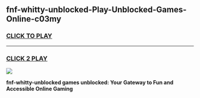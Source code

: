 
## fnf-whitty-unblocked-Play-Unblocked-Games-Online-c03my
<h3>
<a href="https://premium76.site?title=fnf-whitty-unblocked&ref=25A">CLICK TO PLAY</a></h3>
<hr>

<h3>
<a href="https://premium76.site?title=fnf-whitty-unblocked&ref=25A">CLICK 2 PLAY</a>
  
</h3>

<a href="https://premium76.site?title=fnf-whitty-unblocked&ref=25A"><img src="https://clearcache.store/games.png"></a>


**fnf-whitty-unblocked games unblocked: Your Gateway to Fun and Accessible Online Gaming**

